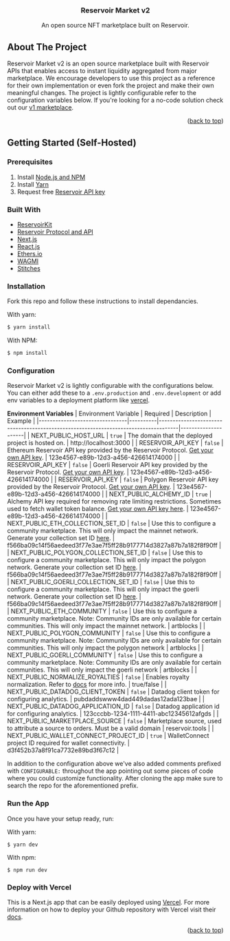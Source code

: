 <h3 align="center">Reservoir Market v2</h3>
  <p align="center">
An open source NFT marketplace built on Reservoir.

<!-- ABOUT THE PROJECT -->

## About The Project

Reservoir Market v2 is an open source marketplace built with Reservoir APIs that enables access to instant liquidity aggregated from major marketplace. We encourage developers to use this project as a reference for their own implementation or even fork the project and make their own meaningful changes. The project is lightly configurable refer to the configuration variables below. If you're looking for a no-code solution check out our [v1 marketplace](https://github.com/DonaldPunky/marketplace-v1).

<p align="right">(<a href="#top">back to top</a>)</p>

<!-- GETTING STARTED -->

## Getting Started (Self-Hosted)

### Prerequisites

1. Install [Node.js and NPM](https://docs.npmjs.com/downloading-and-installing-node-js-and-npm)
2. Install [Yarn](https://classic.yarnpkg.com/en/docs/install)
3. Request free [Reservoir API key](https://reservoir.tools/request-api-key)

### Built With

- [ReservoirKit](https://docs.reservoir.tools/docs/reservoir-kit)
- [Reservoir Protocol and API](https://reservoirprotocol.github.io/)
- [Next.js](https://nextjs.org/)
- [React.js](https://reactjs.org/)
- [Ethers.io](https://ethers.io/)
- [WAGMI](https://wagmi.sh/)
- [Stitches](https://stitches.dev/docs/variants)

### Installation

Fork this repo and follow these instructions to install dependancies.

With yarn:

```bash
$ yarn install
```

With NPM:

```bash
$ npm install
```

### Configuration

Reservoir Market v2 is lightly configurable with the configurations below. You can either add these to a `.env.production` and `.env.development` or add env variables to a deployment platform like [vercel](https://vercel.com/).

**Environment Variables**
| Environment Variable | Required | Description | Example |
|--------------------------------|----------|-------------------------------------------------------------------------------------|---------------------|
| NEXT_PUBLIC_HOST_URL | `true` | The domain that the deployed project is hosted on. | http://localhost:3000 |
| RESERVOIR_API_KEY | `false` | Ethereum Reservoir API key provided by the Reservoir Protocol. [Get your own API key](https://reservoir.tools/request-api-key). | 123e4567-e89b-12d3-a456-426614174000 |
| RESERVOIR_API_KEY | `false` | Goerli Reservoir API key provided by the Reservoir Protocol. [Get your own API key](https://reservoir.tools/request-api-key). | 123e4567-e89b-12d3-a456-426614174000 |
| RESERVOIR_API_KEY | `false` | Polygon Reservoir API key provided by the Reservoir Protocol. [Get your own API key](https://reservoir.tools/request-api-key). | 123e4567-e89b-12d3-a456-426614174000 |
| NEXT_PUBLIC_ALCHEMY_ID | `true` | Alchemy API key required for removing rate limiting restrictions. Sometimes used to fetch wallet token balance. [Get your own API key here](https://docs.alchemy.com/alchemy/introduction/getting-started#1.create-an-alchemy-key). | 123e4567-e89b-12d3-a456-426614174000 |
| NEXT_PUBLIC_ETH_COLLECTION_SET_ID | `false` | Use this to configure a community marketplace. This will only impact the mainnet network. Generate your collection set ID [here](https://docs.reservoir.tools/reference/postcollectionssetsv1). | f566ba09c14f56aedeed3f77e3ae7f5ff28b9177714d3827a87b7a182f8f90ff |
| NEXT_PUBLIC_POLYGON_COLLECTION_SET_ID | `false` | Use this to configure a community marketplace. This will only impact the polygon network. Generate your collection set ID [here](https://docs.reservoir.tools/reference/postcollectionssetsv1). | f566ba09c14f56aedeed3f77e3ae7f5ff28b9177714d3827a87b7a182f8f90ff |
| NEXT_PUBLIC_GOERLI_COLLECTION_SET_ID | `false` | Use this to configure a community marketplace. This will only impact the goerli network. Generate your collection set ID [here](https://docs.reservoir.tools/reference/postcollectionssetsv1). | f566ba09c14f56aedeed3f77e3ae7f5ff28b9177714d3827a87b7a182f8f90ff |
| NEXT_PUBLIC_ETH_COMMUNITY | `false` | Use this to configure a community marketplace. Note: Community IDs are only available for certain communities. This will only impact the mainnet network. | artblocks |
| NEXT_PUBLIC_POLYGON_COMMUNITY | `false` | Use this to configure a community marketplace. Note: Community IDs are only available for certain communities. This will only impact the polygon network | artblocks |
| NEXT_PUBLIC_GOERLI_COMMUNITY | `false` | Use this to configure a community marketplace. Note: Community IDs are only available for certain communities. This will only impact the goerli network | artblocks |
| NEXT_PUBLIC_NORMALIZE_ROYALTIES | `false` | Enables royalty normalization. Refer to [docs](https://docs.reservoir.tools/docs/normalized-royalties) for more info. | true/false |
| NEXT_PUBLIC_DATADOG_CLIENT_TOKEN | `false` | Datadog client token for configuring analytics. | pubdaddswww4dad449dadas12ada123bae |
| NEXT_PUBLIC_DATADOG_APPLICATION_ID | `false` | Datadog application id for configuring analytics. | 123cccbb-1234-1111-4411-abc12345612afgds |
| NEXT_PUBLIC_MARKETPLACE_SOURCE | `false` | Marketplace source, used to attribute a source to orders. Must be a valid domain | reservoir.tools |
| NEXT_PUBLIC_WALLET_CONNECT_PROJECT_ID | `true` | WalletConnect project ID required for wallet connectivity. | d3f452b37a8f91ca7732e89bd3f67c12 |


In addition to the configuration above we've also added comments prefixed with `CONFIGURABLE:` throughout the app pointing out some pieces of code where you could customize functionality. After cloning the app make sure to search the repo for the aforementioned prefix.

### Run the App

Once you have your setup ready, run:

With yarn:

    $ yarn dev

With npm:

    $ npm run dev

### Deploy with Vercel

This is a Next.js app that can be easily deployed using [Vercel](https://vercel.com/). For more information on how to deploy your Github repository with Vercel visit their [docs](https://vercel.com/docs/concepts/projects/overview).

<p align="right">(<a href="#top">back to top</a>)</p>

